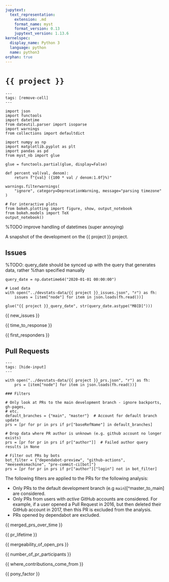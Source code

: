 ```yaml
---
jupytext:
  text_representation:
    extension: .md
    format_name: myst
    format_version: 0.13
    jupytext_version: 1.13.6
kernelspec:
  display_name: Python 3
  language: python
  name: python3
orphan: true
---
```


# `{{ project }}`

```{code-cell} ipython3
---
tags: [remove-cell]
---

import json
import functools
import datetime
from dateutil.parser import isoparse
import warnings
from collections import defaultdict

import numpy as np
import matplotlib.pyplot as plt
import pandas as pd
from myst_nb import glue

glue = functools.partial(glue, display=False)

def percent_val(val, denom):
    return f"{val} ({100 * val / denom:1.0f}%)"

warnings.filterwarnings(
    "ignore", category=DeprecationWarning, message="parsing timezone"
)
```

```{code-cell} ipython3
# For interactive plots
from bokeh.plotting import figure, show, output_notebook
from bokeh.models import TeX
output_notebook()
```

%TODO improve handling of datetimes (super annoying)

A snapshot of the development on the {{ project }} project.

## Issues

%TODO: query_date should be synced up with the query that generates data, rather
%than specified manually

```{code-cell} ipython3
query_date = np.datetime64("2020-01-01 00:00:00")

# Load data
with open("../devstats-data/{{ project }}_issues.json", "r") as fh:
    issues = [item["node"] for item in json.loads(fh.read())]

glue("{{ project }}_query_date", str(query_date.astype("M8[D]")))
```

{{ new_issues }}

{{ time_to_response }}

{{ first_responders }}

## Pull Requests

```{code-cell} ipython3
---
tags: [hide-input]
---

with open("../devstats-data/{{ project }}_prs.json", "r") as fh:
    prs = [item["node"] for item in json.loads(fh.read())]

### Filters

# Only look at PRs to the main development branch - ignore backports, gh-pages,
# etc.
default_branches = {"main", "master"}  # Account for default branch update
prs = [pr for pr in prs if pr["baseRefName"] in default_branches]

# Drop data where PR author is unknown (e.g. github account no longer exists)
prs = [pr for pr in prs if pr["author"]]  # Failed author query results in None

# Filter out PRs by bots
bot_filter = {"dependabot-preview", "github-actions", "meeseeksmachine", "pre-commit-ci[bot]"}
prs = [pr for pr in prs if pr["author"]["login"] not in bot_filter]
```

The following filters are applied to the PRs for the following analysis:

- Only PRs to the default development branch (e.g `main`)[^master_to_main]
  are considered.
- Only PRs from users with _active_ GitHub accounts are considered. For example,
  if a user opened a Pull Request in 2016, but then deleted their GitHub account
  in 2017, then this PR is excluded from the analysis.
- PRs opened by dependabot are excluded.

{{ merged_prs_over_time }}

{{ pr_lifetime }}

{{ mergeability_of_open_prs }}

{{ number_of_pr_participants }}

{{ where_contributions_come_from }}

{{ pony_factor }}
